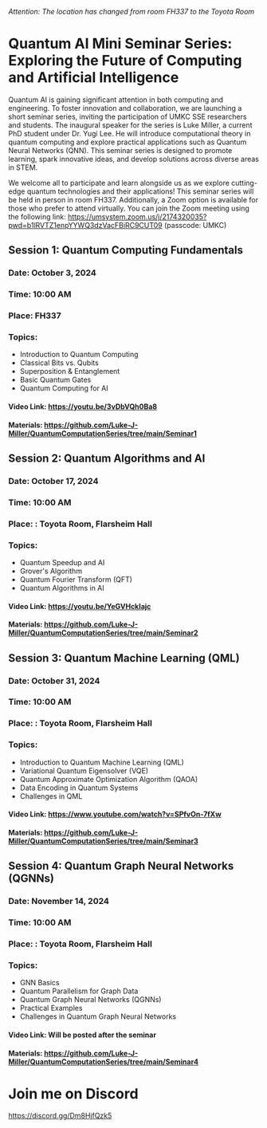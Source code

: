 *Attention: The location has changed from room FH337 to the Toyota Room*

# Quantum AI Mini Seminar Series: Exploring the Future of Computing and Artificial Intelligence

Quantum AI is gaining significant attention in both computing and engineering. To foster innovation and collaboration, we are launching a short seminar series, inviting the participation of UMKC SSE researchers and students. The inaugural speaker for the series is Luke Miller, a current PhD student under Dr. Yugi Lee. He will introduce computational theory in quantum computing and explore practical applications such as Quantum Neural Networks (QNN). This seminar series is designed to promote learning, spark innovative ideas, and develop solutions across diverse areas in STEM.

We welcome all to participate and learn alongside us as we explore cutting-edge quantum technologies and their applications!  This seminar series will be held in person in room FH337. Additionally, a Zoom option is available for those who prefer to attend virtually. You can join the Zoom meeting using the following link: https://umsystem.zoom.us/j/2174320035?pwd=b1lRVTZ1enpYYWQ3dzVacFBiRC9CUT09 (passcode: UMKC)

 

## Session 1: Quantum Computing Fundamentals
### Date: October 3, 2024
### Time: 10:00 AM
### Place: FH337
### Topics:
- Introduction to Quantum Computing  
- Classical Bits vs. Qubits  
- Superposition & Entanglement  
- Basic Quantum Gates  
- Quantum Computing for AI  
#### Video Link: https://youtu.be/3vDbVQh0Ba8
#### Materials: https://github.com/Luke-J-Miller/QuantumComputationSeries/tree/main/Seminar1

## Session 2: Quantum Algorithms and AI
### Date: October 17, 2024
### Time: 10:00 AM
### Place: : Toyota Room, Flarsheim Hall
### Topics: 
- Quantum Speedup and AI  
- Grover's Algorithm  
- Quantum Fourier Transform (QFT)  
- Quantum Algorithms in AI  

#### Video Link: https://youtu.be/YeGVHckIajc
#### Materials: https://github.com/Luke-J-Miller/QuantumComputationSeries/tree/main/Seminar2

## Session 3: Quantum Machine Learning (QML)
### Date: October 31, 2024
### Time: 10:00 AM
### Place: : Toyota Room, Flarsheim Hall
### Topics:
- Introduction to Quantum Machine Learning (QML)
- Variational Quantum Eigensolver (VQE)  
- Quantum Approximate Optimization Algorithm (QAOA)  
- Data Encoding in Quantum Systems  
- Challenges in QML  
 
#### Video Link: https://www.youtube.com/watch?v=SPfvOn-7fXw
#### Materials: https://github.com/Luke-J-Miller/QuantumComputationSeries/tree/main/Seminar3


## Session 4: Quantum Graph Neural Networks (QGNNs)
### Date: November 14, 2024
### Time: 10:00 AM
### Place: : Toyota Room, Flarsheim Hall
### Topics:
- GNN Basics  
- Quantum Parallelism for Graph Data  
- Quantum Graph Neural Networks (QGNNs)
- Practical Examples
- Challenges in Quantum Graph Neural Networks

#### Video Link: Will be posted after the seminar
#### Materials: https://github.com/Luke-J-Miller/QuantumComputationSeries/tree/main/Seminar4


# Join me on Discord
https://discord.gg/Dm8HjfQzk5

